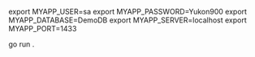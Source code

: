 export MYAPP_USER=sa
export MYAPP_PASSWORD=Yukon900
export MYAPP_DATABASE=DemoDB
export MYAPP_SERVER=localhost
export MYAPP_PORT=1433

go run .
